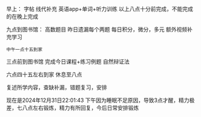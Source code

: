早上：
	字帖
	线代补充
	英语app+单词+听力训练
以上八点十分前完成，不能完成的在晚上完成

九点到图书馆：
	高数题目
	昨日遗漏每个两题
	每日积分，微分，多元
额外视频补充学习

	中午一点十五到家
三点前到图书馆
完成今日课程+练习例题
	自然辩证法

六点四十五左右到家
休息至八点

复述所学内容，查缺补漏，错题复习，安排


现在是2024年12月31日22:01:43
下午因为睡眠不足原因，导致3点才醒，精力极差，七八点左右锻炼，精力有所回复，今后日常安排锻炼